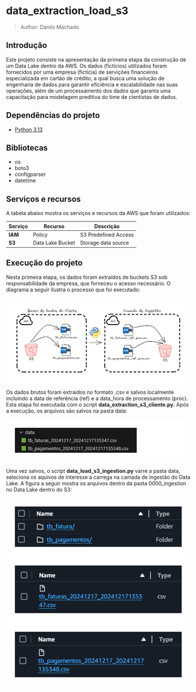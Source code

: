 # data_extraction_load_s3

> Author: Danilo Machado

## Introdução

  Este projeto consiste na apresentação da primeira etapa da construção de um Data Lake dentro da AWS. Os dados (fictícios) utilizados foram fornecidos por uma empresa (fictícia) de servições financeiros especializada em cartão de crédito, a qual busca uma solução de engenharia de dados para garantir eficiência e escalabilidade nas suas operações, além de um processamento dos dados que garanta uma capacitação para modelagem preditiva do time de cientistas de dados.

## Dependências do projeto

- [Python 3.13](https://www.python.org)

## Bibliotecas
- os
- boto3
- configparser
- datetime

## Serviços e recursos

  A tabela abaixo mostra os serviços e recursos da AWS que foram utilizados:
  

| Serviço         | Recurso                           | Descrição                             |
| --------------- | --------------------------------- | ------------------------------------- |
| **IAM**         | Policy                            | S3 Predefined Access                  |
| **S3**          | Data Lake Bucket                  | Storage data source                   |

  
  
## Execução do projeto

  Nesta primeira etapa, os dados foram extraídos de buckets S3 sob responsabilidade da empresa, que forneceu o acesso necessário. O diagrama a seguir ilustra o processo que foi executado:


<div style='background-color:#fff;padding:24px;'>
<img src='./docs/project_intro.png' alt='Extração e Carregamento de dados em bucket S3 na AWS'/>
</div>


  Os dados brutos foram extraídos no formato .csv e salvos localmente incluindo a data de referência (ref) e a data_hora de processamento (proc). Esta etapa foi executada com o script **data_extraction_s3_cliente.py**. Após a execução, os arquivos são salvos na pasta data:

<div style='background-color:#fff;padding:24px;'>
<img src='./docs/extracted_files.png' alt='Extração e Carregamento de dados em bucket S3 na AWS'/>
</div>
  
  Uma vez salvos, o script **data_load_s3_ingestion.py** varre a pasta data, seleciona os aquivos de interesse a carrega na camada de ingestão do Data Lake. A figura a seguir mostra os arquivos dentro da pasta 0000_ingestion no Data Lake dentro do S3:

<div style='background-color:#fff;padding:24px;'>
<img src='./docs/folders.png' alt='Extração e Carregamento de dados em bucket S3 na AWS'/>
</div>

<div style='background-color:#fff;padding:24px;'>
<img src='./docs/faturas.png' alt='Extração e Carregamento de dados em bucket S3 na AWS'/>
</div>

<div style='background-color:#fff;padding:24px;'>
<img src='./docs/pagamentos.png' alt='Extração e Carregamento de dados em bucket S3 na AWS'/>
</div>